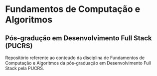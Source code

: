 # Fundamentos de Computação e Algoritmos

## Pós-gradução em Desenvolvimento Full Stack (PUCRS)

Repositório referente ao conteúdo da disciplina de Fundamentos de Computação e Algoritmos da pós-graduação em Desenvolvimento Full Stack pela PUCRS.
